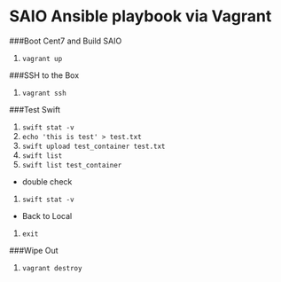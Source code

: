 SAIO Ansible playbook via Vagrant
=================================
###Boot Cent7 and Build SAIO 
 1. `vagrant up`

###SSH to the Box
 1. `vagrant ssh`

###Test Swift
 1. `swift stat -v`
 1. `echo 'this is test' > test.txt`
 1. `swift upload test_container test.txt`
 1. `swift list `
 1. `swift list test_container`
 
- double check
 1. `swift stat -v`
 
- Back to Local
 1. `exit`
 
###Wipe Out
 1. `vagrant destroy`

